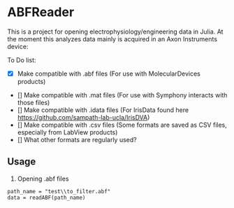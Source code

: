 # ABFReader

This is a project for opening electrophysiology/engineering data in Julia. 
At the moment this analyzes data mainly is acquired in an Axon Instruments device: 

To Do list: 
- [x] Make compatible with .abf files (For use with MolecularDevices products)
- [] Make compatible with .mat files (For use with Symphony interacts with those files)
- [] Make compatible with .idata files (For IrisData found here https://github.com/sampath-lab-ucla/IrisDVA)
- [] Make compatible with .csv files (Some formats are saved as CSV files, especially from LabView products)
- [] What other formats are regularly used?

## Usage

1) Opening .abf files
```
path_name = "test\\to_filter.abf"
data = readABF(path_name)
```

